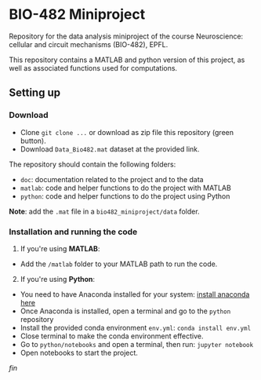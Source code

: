 # BIO-482 Miniproject  

Repository for the data analysis miniproject of the course Neuroscience: cellular and circuit mechanisms (BIO-482), EPFL. 

This repository contains a MATLAB and python version of this project, as well as associated functions used for computations.

## Setting up
### Download
- Clone `git clone ...` or download as zip file this repository (green button).
- Download `Data_Bio482.mat` dataset at the provided link.

The repository should contain the following folders:
- `doc`: documentation related to the project and to the data
- `matlab`: code and helper functions to do the project with MATLAB
- `python`: code and helper functions to do the project using Python

**Note**: add the `.mat` file in a `bio482_miniproject/data` folder.

### Installation and running the code

1. If you're using **MATLAB**:
  - Add the `/matlab` folder to your MATLAB path to run the code.
2. If you're using **Python**:
  - You need to have Anaconda installed for your system: [install anaconda here](https://docs.anaconda.com/anaconda/install/index.html) 
  - Once Anaconda is installed, open a terminal and go to the `python` repository
  - Install the provided conda environment `env.yml`: `conda install env.yml`
  - Close terminal to make the conda environment effective.
  - Go to `python/notebooks` and open a terminal, then run: `jupyter notebook`
  - Open notebooks to start the project.
  
  _fin_ 
 

